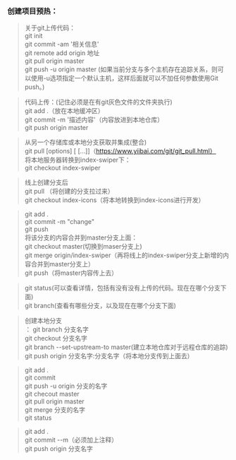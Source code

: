 ﻿### 创建项目预热：

> 关于git上传代码：<br/>
git init <br/>
git commit -am '相关信息'<br/>
git remote add origin 地址<br/>
git pull origin master<br/>
git push -u origin master  (如果当前分支与多个主机存在追踪关系，则可以使用-u选项指定一个默认主机，这样后面就可以不加任何参数使用Git push。)<br/>

> 代码上传：(记住必须是在有git灰色文件的文件夹执行)<br/>
git add .（放在本地缓冲区）<br/>
git commit -m '描述内容'（内容放进到本地仓库）<br/>
git push origin master<br/>

> 从另一个存储库或本地分支获取并集成(整合)<br/>
git pull [options] [<repository> [<refspec>…]]（https://www.yiibai.com/git/git_pull.html）<br/>
将本地服务器转换到index-swiper下：<br/>
git checkout index-swiper<br/>

> 线上创建分支后<br/>
git pull （将创建的分支拉过来）<br/>
git checkout index-icons（将本地转换到index-icons进行开发）<br/>

> git  add  .<br/>
git commit -m "change"<br/>
git push<br/>
将该分支的内容合并到master分支上面：<br/>
git checkout master(切换到maser分支上)<br/>
 git merge origin/index-swiper（再将线上的index-swiper分支上新增的内容合并到master分支上）<br/>
git push（将master内容传上去）<br/>


> git status(可以查看详情，包括有没有没有上传的代码。现在在哪个分支下面)<br/>
git branch(查看有哪些分支，以及现在在哪个分支下面)<br/>


> 创建本地分支<br/>：
git branch 分支名字<br/>
git checkout 分支名字<br/>
git branch --set-upstream-to master(建立本地仓库对于远程仓库的追踪)<br/>
git push origin 分支名字:分支名字（将本地分支传到上面去）<br/>

> git add .<br/>
git commit <br/>
git push -u origin 分支的名字<br/>
git checout master<br/>
git pull origin master<br/>
git merge 分支的名字<br/>
git status<br/>

> git add .<br/>
git commit --m（必须加上注释）<br/>
git push origin 分支名字<br/>


